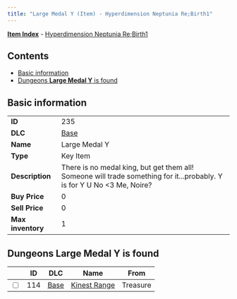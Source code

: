```yaml
---
title: "Large Medal Y (Item) - Hyperdimension Neptunia Re;Birth1"
---
```


[**Item Index**](/neptunia/rb1/item/index.html) - [Hyperdimension Neptunia Re;Birth1](/neptunia/rb1)

## Contents

- [Basic information](#basic-information)
- [Dungeons **Large Medal Y** is found](#dungeons-large-medal-y-is-found)

## Basic information

|   |   |
| -- | -- |
| **ID** | 235 |
| **DLC** | [Base](/neptunia/rb1/dlc/1-base.html) |
| **Name** | Large Medal Y |
| **Type** | Key Item |
| **Description** | There is no medal king, but get them all! Someone will trade something for it...probably. Y is for Y U No &lt;3 Me, Noire? |
| **Buy Price** | 0 |
| **Sell Price** | 0 |
| **Max inventory** | 1 |

## Dungeons **Large Medal Y** is found

|    | ID | DLC | Name | From |
| -- | -- | --- | ---- | ---- |
| <input type="checkbox" id="rb1-dungeon-1-114" class="trackbox" /> | 114 | [Base](/neptunia/rb1/dlc/1-base.html) | [Kinest Range](/neptunia/rb1/dungeon/1-114-kinest-range.html) | Treasure |